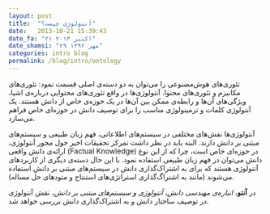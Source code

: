 ```yaml
---
layout: post
title:  "آنتولوژی چیست؟"
date:   2013-10-21 15:39:43
date_fa: "۲۱ اکتبر ۲۰۱۳"
date_shamsi: "۲۹ مهر ۱۳۹۲"
categories: intro blog
permalink: /blog/intro/ontology
---
```


تئوری‌های هوش‌مصنوعی را می‌توان به دو دسته‌ی اصلی قسمت نمود: تئوری‌های مکانیزم و تئوری‌های محتوا. آنتولوژی‌ها در واقع تئوری‌های محتوایی درباره‌ی اشیا، ویژگی‌های آن‌ها و رابطه‌ی ممکن بین آن‌ها در یک حوزه‌ی خاص از دانش هستند. یک آنتولوژی کلمات و ترمینولوژی مناسب را برای توصیف دانش در حوزه‌ای خاص فراهم می‌سازد.

آنتولوژی‌ها نقش‌های مختلفی در سیستم‌های اطلاعاتی، فهم زبان طبیعی و سیستم‌های مبتنی بر دانش دارند. البته باید در نظر داشت تمرکز تحقیقات اخیر حول محور آنتولوژی، ارائه‌ی دانش واقعی (Factual Knowledge) در حوزه‌ای خاص است، چرا که از این نوع دانش می‌توان در فهم زبان طبیعی استفاده نمود. با این حال دسته‌ی دیگری از کاربردهای آنتولوژی هستند که برای به اشتراک‌گذاری دانش در سیستم‌های مبتنی بر دانش استفاده می‌شوند (مانند به اشتراگ‌گذاری استراتژی‌های استنتاج و متودهای حل مساله). 

در **آنتو**، *انباره‌ی مهندسی دانش، آنتولوژی و سیستم‌های مبتنی بر دانش*، نقش آنتولوژی در توصیف ساختار دانش و به اشتراک‌گذاری دانش بررسی خواهد شد.